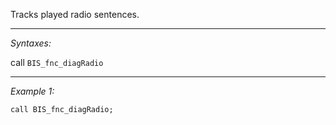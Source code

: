 Tracks played radio sentences.


---
*Syntaxes:*

call `BIS_fnc_diagRadio`

---
*Example 1:*

```sqf
call BIS_fnc_diagRadio;
```
